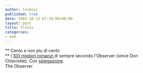 ```yaml
---
author: leibniz
published: true
date: 2003-10-13 07:19:00+00:00
layout: post
title: Titolo
categories:
- web
---
```


 **   Cento e non piu di cento   
**   I  [ 100 migliori romanzi ](http://observer.guardian.co.uk/review/story/0,6903,1061036,00.html)di sempre secondo l'Observer (vince Don Chisciotte). Con  [ spiegazione](http://observer.guardian.co.uk/review/story/0,6903,1061037,00.html).   
  The Observer
